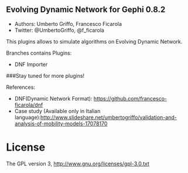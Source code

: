 ## Evolving Dynamic Network for Gephi 0.8.2
* Authors: Umberto Griffo, Francesco Ficarola
* Twitter: @UmbertoGriffo, @f_ficarola

This plugins allows to simulate algorithms on Evolving Dynamic Network.

Branches contains Plugins:
* DNF Importer

###Stay tuned for more plugins!

References:
* DNF(Dynamic Network Format): https://github.com/francesco-ficarola/dnf
* Case study (Available only in Italian language):http://www.slideshare.net/umbertogriffo/validation-and-analysis-of-mobility-models-17078170

# License
The GPL version 3, http://www.gnu.org/licenses/gpl-3.0.txt
